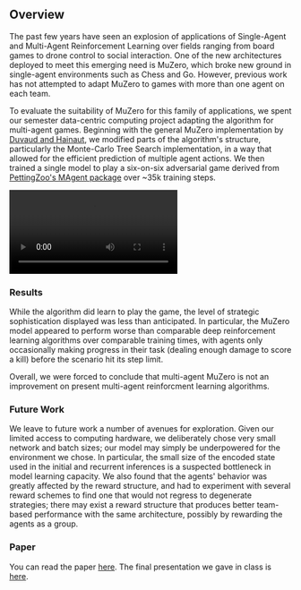 ## Overview

The past few years have seen an explosion of applications of Single-Agent and Multi-Agent Reinforcement Learning over fields ranging from board games to drone control to social interaction.  One of the new architectures deployed to meet this emerging need is MuZero, which broke new ground in single-agent environments such as Chess and Go.  However, previous work has not attempted to adapt MuZero to games with more than one agent on each team.

To evaluate the suitability of MuZero for this family of applications, we spent our semester data-centric computing project adapting the algorithm for multi-agent games.  Beginning with the general MuZero implementation by [Duvaud and Hainaut](https://github.com/werner-duvaud/muzero-general), we modified parts of the algorithm's structure, particularly the Monte-Carlo Tree Search implementation, in a way that allowed for the efficient prediction of multiple agent actions.  We then trained a single model to play a six-on-six adversarial game derived from [PettingZoo's MAgent package](https://www.pettingzoo.ml/magent/battle) over ~35k training steps.

<video src="https://user-images.githubusercontent.com/57198618/117064489-43894780-acf4-11eb-9e22-52eb03831aa0.mp4" controls preload></video>

### Results
While the algorithm did learn to play the game, the level of strategic sophistication displayed was less than anticipated.  In particular, the MuZero model appeared to perform worse than comparable deep reinforcement learning algorithms over comparable training times, with agents only occasionally making progress in their task (dealing enough damage to score a kill) before the scenario hit its step limit.

Overall, we were forced to conclude that multi-agent MuZero is not an improvement on present multi-agent reinforcment learning algorithms.

### Future Work
We leave to future work a number of avenues for exploration.  Given our limited access to computing hardware, we deliberately chose very small network and batch sizes; our model may simply be underpowered for the environment we chose.  In particular, the small size of the encoded state used in the initial and recurrent inferences is a suspected bottleneck in model learning capacity.  We also found that the agents' behavior was greatly affected by the reward structure, and had to experiment with several reward schemes to find one that would not regress to degenerate strategies; there may exist a reward structure that produces better team-based performance with the same architecture, possibly by rewarding the agents as a group.

### Paper
You can read the paper [here](https://github.com/apwvt/S2DC-RL-Project/blob/b4b9b6430890f9454fc850609518673ede7939d3/S2DC-Final.pdf).  The final presentation we gave in class is [here](https://docs.google.com/presentation/d/1YOAAXp_Bsj9cm76atZlQvft76VexinUp-CzZrsMDirQ/edit?usp=sharing).
